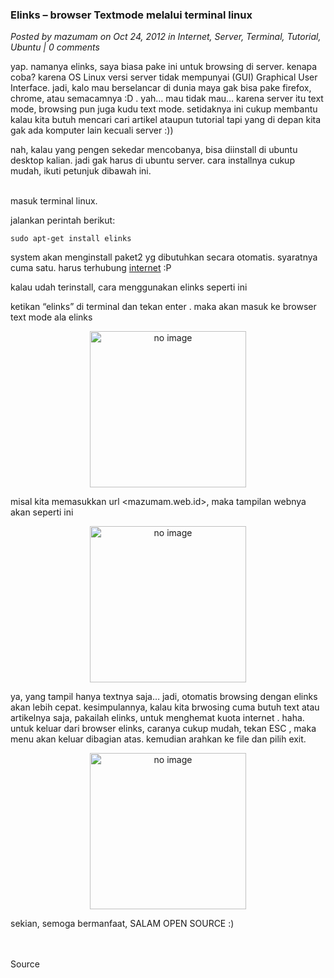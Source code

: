 ### **Elinks – browser Textmode melalui terminal linux**
_Posted by mazumam on Oct 24, 2012 in Internet, Server, Terminal, Tutorial, Ubuntu | 0 comments_

yap. namanya elinks, saya biasa pake ini untuk browsing di server. kenapa coba? karena OS Linux versi server tidak mempunyai (GUI) Graphical User Interface. jadi, kalo mau berselancar di dunia maya gak bisa pake firefox, chrome, atau semacamnya :D . yah… mau tidak mau… karena server itu text mode, browsing pun juga kudu text mode. setidaknya ini cukup membantu kalau kita butuh mencari cari artikel ataupun tutorial tapi yang di depan kita gak ada komputer lain kecuali server :))

nah, kalau yang pengen sekedar mencobanya, bisa diinstall di ubuntu desktop kalian. jadi gak harus di ubuntu server. cara installnya cukup mudah, ikuti petunjuk dibawah ini.

<br>
masuk terminal linux.

jalankan perintah berikut:
```
sudo apt-get install elinks
```

system akan menginstall paket2 yg dibutuhkan secara otomatis. syaratnya cuma satu. harus terhubung [internet](http://www.mazumam.web.id/2012/10/elinks-browser-text-mode-melalui.html) :P

kalau udah terinstall, cara menggunakan elinks seperti ini

ketikan “elinks” di terminal dan tekan enter . maka akan masuk ke browser text mode ala elinks
<p align="center">
	<img src="./assets/noimg2.png" height="250px" alt="no image">
</p> 

misal kita memasukkan url <mazumam.web.id>, maka tampilan webnya akan seperti ini
<p align="center">
	<img src="./assets/noimg2.png" height="250px" alt="no image">
</p> 

ya, yang tampil hanya textnya saja… jadi, otomatis browsing dengan elinks akan lebih cepat. kesimpulannya, kalau kita brwosing cuma butuh text atau artikelnya saja, pakailah elinks, untuk menghemat kuota internet . haha. untuk keluar dari browser elinks, caranya cukup mudah, tekan ESC , maka menu akan keluar dibagian atas. kemudian arahkan ke file dan pilih exit.
<p align="center">
	<img src="./assets/noimg2.png" height="250px" alt="no image">
</p> 

sekian, semoga bermanfaat,
SALAM OPEN SOURCE :)

<br>
<br>
Source <http://www.mazumam.web.id/2012/10/elinks-browser-text-mode-melalui.html>
